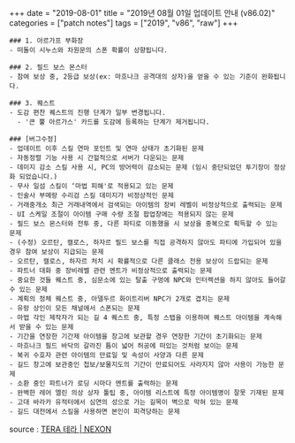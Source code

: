 +++
date = "2019-08-01"
title = "2019년 08월 01일 업데이트 안내 (v86.02)"
categories = ["patch notes"]
tags = ["2019", "v86", "raw"]
+++

```
### 1. 아르가프 부화장
- 떠돌이 시누스와 차원문의 스폰 확률이 상향됩니다.

### 2. 필드 보스 몬스터
- 참여 보상 중, 2등급 보상(ex: 마흐나크 공격대의 상자)을 얻을 수 있는 기준이 완화됩니다.

### 3. 퀘스트
- 도감 편찬 퀘스트의 진행 단계가 일부 변경됩니다.
  - '큰 뿔 아르가스' 카드를 도감에 등록하는 단계가 제거됩니다.

### [버그수정]
- 업데이트 이후 스킬 연마 포인트 및 연마 상태가 초기화된 문제
- 자동정렬 기능 사용 시 간헐적으로 서버가 다운되는 문제
- 데미지 감소 스킬 사용 시, PC의 방어력이 감소되는 문제 (임시 중단되었던 투기장이 정상화 되었습니다.)
- 무사 일섬 스킬이 ‘마법 피해'로 적용되고 있는 문제
- 인술사 부메랑 수리검 스킬 데미지가 비정상적인 문제
- 거래중개소 최근 거래내역에서 검색되는 아이템의 장비 레벨이 비정상적으로 출력되는 문제
- UI 스케일 조절이 아이템 구매 수량 조절 팝업창에는 적용되지 않는 문제
- 필드 보스 몬스터와 전투 중, 다른 파티로 이동했을 시 보상을 중복으로 획득할 수 있는 문제
- (수정) 오르탄, 캘로스, 하자르 필드 보스를 직접 공격하지 않아도 파티에 가입되어 있을 경우 참여 보상이 지급되는 문제
- 오르탄, 캘로스, 하자르 처치 시 확률적으로 다른 클래스 전용 보상이 드랍되는 문제
- 파트너 대화 중 장비레벨 관련 멘트가 비정상적으로 출력되는 문제
- 중요한 것들 퀘스트 중, 심문소에 있는 탈출 구멍에 NPC와 인터렉션을 하지 않아도 들어갈 수 있는 문제
- 계획의 정체 퀘스트 중, 아델두르 화이트리버 NPC가 2개로 겹치는 문제
- 유랑 상인이 모든 채널에서 스폰되는 문제
- 마법 각인 제작자가 되는 길 4 퀘스트 중, 특정 스탭을 이용하여 퀘스트 아이템을 계속해서 받을 수 있는 문제
- 기간을 연장한 기간제 아이템을 창고에 보관할 경우 연장한 기간이 초기화되는 문제
- 마흐나크 필드 바닥의 갈라진 틈이 넓어 허공에 떠있는 것처럼 보이는 문제
- 복귀 수호자 관련 아이템의 만료일 및 속성이 사양과 다른 문제
- 길드 창고에 보관중인 첩보/보물지도의 기간이 만료되어도 사라지지 않아 사용이 가능한 문제
- 소환 중인 파트너가 로딩 시마다 멘트를 출력하는 문제
- 완벽한 레어 엘린 의상 상자 툴팁 중, 아이템 리스트에 특정 아이템명이 잘못 기재된 문제
- 고대 바라카 유적터에서 심연의 성으로 가는 길목이 벽으로 막혀 있는 문제
- 길드 대전에서 스킬을 사용하면 본인이 피격당하는 문제
```

source : [TERA 테라 | NEXON](http://tera.nexon.com/news/update/view.aspx?n4articlesn=403)
